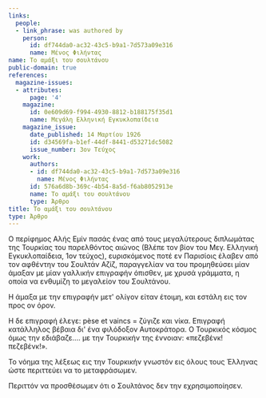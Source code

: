 ```yaml
---
links:
  people:
  - link_phrase: was authored by
    person:
      id: df744da0-ac32-43c5-b9a1-7d573a09e316
      name: Μένος Φιλήντας
name: Το αμάξι του σουλτάνου
public-domain: true
references:
  magazine-issues:
  - attributes:
      page: '4'
    magazine:
      id: 0e609d69-f994-4930-8812-b188175f35d1
      name: Μεγάλη Ελληνική Εγκυκλοπαίδεια
    magazine_issue:
      date_published: 14 Μαρτίου 1926
      id: d34569fa-b1ef-44df-8441-d53271dc5082
      issue_number: 3ον Τεύχος
    work:
      authors:
      - id: df744da0-ac32-43c5-b9a1-7d573a09e316
        name: Μένος Φιλήντας
      id: 576a6d8b-369c-4b54-8a5d-f6ab8052913e
      name: Το αμάξι του σουλτάνου
      type: Άρθρο
title: Το αμάξι του σουλτάνου
type: Άρθρο
---
```


<main class="content" itemprop="text">
<p>Ο περίφημος Αλής Εμίν πασάς ένας από τους μεγαλύτερους διπλωμάτας της Τουρκίας του παρελθόντος αιώνος (Βλέπε τον βίον
του Μεγ. Ελληνική Εγκυκλοπαίδεια, 1ον τεύχος), ευρισκόμενος ποτέ εν Παρισίοις έλαβεν από τον αφθέντην του Σουλτάν Αζίζ,
παραγγελίαν να του προμηθεύσει μίαν άμαξαν με μίαν γαλλικήν επιγραφήν όπισθεν, με χρυσά γράμματα, η οποία να ενθυμίζη το
μεγαλείον του Σουλτάνου.</p>

<p>Η άμαξα με την επιγραφήν μετ' ολίγον είταν έτοιμη, και εστάλη εις τον προς ον όρον.</p>

<p>Η δε επιγραφή έλεγε: pèse et vaincs = ζύγιζε και νίκα. Επιγραφή κατάλληλος βέβαια δι' ένα φιλόδοξον Αυτοκράτορα. Ο
Τουρκικός κόσμος όμως την εδιάβαζε.... με την Τουρκικήν της έννοιαν: «πεζεβένκ! πεζεβένκ!».</p>

<p>Το νόημα της λέξεως εις την Τουρκικήν γνωστόν εις όλους τους Έλληνας ώστε περιττεύει να το μεταφράσωμεν.</p>

<p>Περιττόν να προσθέσωμεν ότι ο Σουλτάνος δεν την εχρησιμοποίησεν.</p>
</main>
